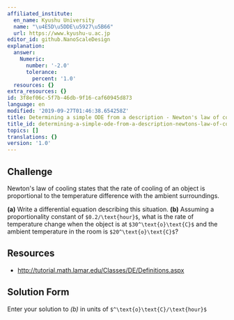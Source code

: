 ```yaml
---
affiliated_institute:
  en_name: Kyushu University
  name: "\u4E5D\u5DDE\u5927\u5B66"
  url: https://www.kyushu-u.ac.jp
editor_id: github.NanoScaleDesign
explanation:
  answer:
    Numeric:
      number: '-2.0'
      tolerance:
        percent: '1.0'
  resources: {}
extra_resources: {}
id: 3f8ef06c-5f7b-46db-9f16-caf60945d873
language: en
modified: '2019-09-27T01:46:38.654258Z'
title: Determining a simple ODE from a description - Newton's law of cooling
title_id: determining-a-simple-ode-from-a-description-newtons-law-of-cooling
topics: []
translations: {}
version: '1.0'
---
```


## Challenge
Newton's law of cooling states that the rate of cooling of an object is proportional to the temperature difference with the ambient surroundings.

**(a)** Write a differential equation describing this situation.
**(b)** Assuming a proportionality constant of `$0.2/\text{hour}$`, what is the rate of temperature change when the object is at `$30^\text{o}\text{C}$` and the ambient temperature in the room is `$20^\text{o}\text{C}$`?


## Resources
- http://tutorial.math.lamar.edu/Classes/DE/Definitions.aspx


## Solution Form
Enter your solution to *(b)* in units of `$^\text{o}\text{C}/\text{hour}$`


